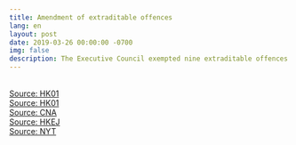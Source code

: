 ```yaml
---
title: Amendment of extraditable offences
lang: en
layout: post
date: 2019-03-26 00:00:00 -0700
img: false
description: The Executive Council exempted nine extraditable offences regarding bankruptcy, company law, securities, intellectual property rights, environmental pollution, imports and exports, computers, customs duties, and false trade descriptions of goods. The application threshold for extradition was lifted from crimes that are subject to imprisonment of one year or above to crimes that are liable on conviction upon indictment to imprisonment for 3 years or above. The Hong Kong General Chamber of Commerce, the Chinese Manufacturers' Association of Hong Kong and the Chinese General Chamber of Commerce issued press releases to welcome the Government's exemption of nine economic crimes. Yet it has failed to allay public concerns.
---
```



<br>[Source: HK01](https://www.hk01.com/%E6%94%BF%E6%83%85/310828/%E9%80%83%E7%8A%AF%E6%A2%9D%E4%BE%8B-%E5%A4%9A%E5%80%8B%E5%95%86%E6%9C%83%E6%AD%A1%E8%BF%8E%E5%89%94%E9%99%A49%E7%BD%AA-%E5%85%AC%E6%B0%91%E9%BB%A8%E6%96%A5%E5%95%86%E7%95%8C%E9%9D%9E%E5%AE%8C%E5%85%A8%E4%B8%8D%E6%86%82%E6%85%AE)
<br>[Source: HK01](https://www.hk01.com/%E6%94%BF%E6%83%85/310618/%E9%80%83%E7%8A%AF%E6%A2%9D%E4%BE%8B-%E7%A7%BB%E4%BA%A4%E5%AE%89%E6%8E%92%E5%89%94%E9%99%A4%E4%B9%9D%E5%AE%97%E7%BD%AA-%E5%8C%85%E6%8B%AC%E7%A0%B4%E7%94%A2%E6%B3%95-%E5%85%AC%E5%8F%B8%E7%BD%AA)
<br>[Source: CNA](https://www.cna.com.tw/news/acn/201903260214.aspx)
<br>[Source: HKEJ](https://www2.hkej.com/instantnews/current/article/2092327/%E6%94%BF%E5%BA%9C%E4%BF%AE%E8%A8%82%E9%80%83%E7%8A%AF%E6%A2%9D%E4%BE%8B+%E5%89%94%E9%99%A49%E9%A1%9E%E7%BD%AA%E8%A1%8C)
<br>[Source: NYT](https://www.nytimes.com/2019/04/03/world/asia/hong-kong-extradition-law-china.html)